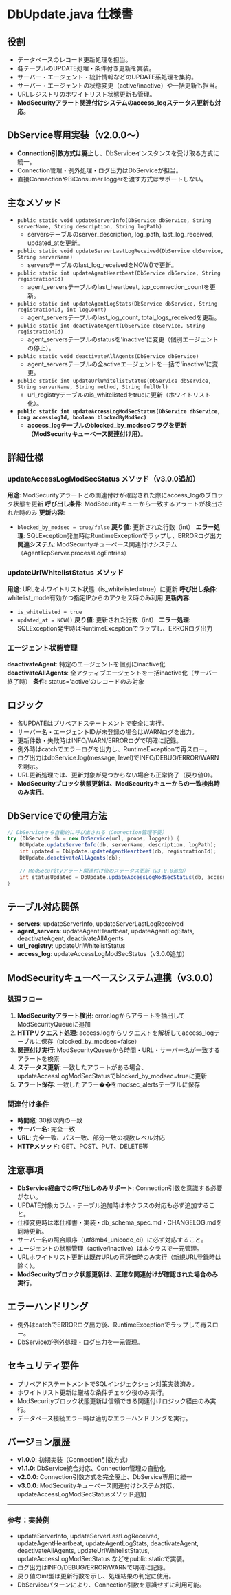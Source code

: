 # DbUpdate.java 仕様書

## 役割
- データベースのレコード更新処理を担当。
- 各テーブルのUPDATE処理・条件付き更新を実装。
- サーバー・エージェント・統計情報などのUPDATE系処理を集約。
- サーバー・エージェントの状態変更（active/inactive）や一括更新も担当。
- URLレジストリのホワイトリスト状態更新も管理。
- **ModSecurityアラート関連付けシステムのaccess_logステータス更新も対応**。

## DbService専用実装（v2.0.0～）
- **Connection引数方式は廃止**し、DbServiceインスタンスを受け取る方式に統一。
- Connection管理・例外処理・ログ出力はDbServiceが担当。
- 直接ConnectionやBiConsumer loggerを渡す方式はサポートしない。

## 主なメソッド
- `public static void updateServerInfo(DbService dbService, String serverName, String description, String logPath)`
  - serversテーブルのserver_description, log_path, last_log_received, updated_atを更新。
- `public static void updateServerLastLogReceived(DbService dbService, String serverName)`
  - serversテーブルのlast_log_receivedをNOW()で更新。
- `public static int updateAgentHeartbeat(DbService dbService, String registrationId)`
  - agent_serversテーブルのlast_heartbeat, tcp_connection_countを更新。
- `public static int updateAgentLogStats(DbService dbService, String registrationId, int logCount)`
  - agent_serversテーブルのlast_log_count, total_logs_receivedを更新。
- `public static int deactivateAgent(DbService dbService, String registrationId)`
  - agent_serversテーブルのstatusを'inactive'に変更（個別エージェントの停止）。
- `public static void deactivateAllAgents(DbService dbService)`
  - agent_serversテーブルの全activeエージェントを一括で'inactive'に変更。
- `public static int updateUrlWhitelistStatus(DbService dbService, String serverName, String method, String fullUrl)`
  - url_registryテーブルのis_whitelistedをtrueに更新（ホワイトリスト化）。
- **`public static int updateAccessLogModSecStatus(DbService dbService, Long accessLogId, boolean blockedByModSec)`**
  - **access_logテーブルのblocked_by_modsecフラグを更新（ModSecurityキューベース関連付け用）**。

## 詳細仕様

### updateAccessLogModSecStatus メソッド（v3.0.0追加）
**用途**: ModSecurityアラートとの関連付けが確認された際にaccess_logのブロック状態を更新
**呼び出し条件**: ModSecurityキューから一致するアラートが検出された時のみ
**更新内容**: 
- `blocked_by_modsec = true/false`
**戻り値**: 更新された行数（int）
**エラー処理**: SQLException発生時はRuntimeExceptionでラップし、ERRORログ出力
**関連システム**: ModSecurityキューベース関連付けシステム（AgentTcpServer.processLogEntries）

### updateUrlWhitelistStatus メソッド
**用途**: URLをホワイトリスト状態（is_whitelisted=true）に更新
**呼び出し条件**: whitelist_mode有効かつ指定IPからのアクセス時のみ利用
**更新内容**: 
- `is_whitelisted = true`
- `updated_at = NOW()`
**戻り値**: 更新された行数（int）
**エラー処理**: SQLException発生時はRuntimeExceptionでラップし、ERRORログ出力

### エージェント状態管理
**deactivateAgent**: 特定のエージェントを個別にinactive化
**deactivateAllAgents**: 全アクティブエージェントを一括inactive化（サーバー終了時）
**条件**: status='active'のレコードのみ対象

## ロジック
- 各UPDATEはプリペアドステートメントで安全に実行。
- サーバー名・エージェントIDが未登録の場合はWARNログを出力。
- 更新件数・失敗時はINFO/WARN/ERRORログで明確に記録。
- 例外時はcatchでエラーログを出力し、RuntimeExceptionで再スロー。
- ログ出力はdbService.log(message, level)でINFO/DEBUG/ERROR/WARNを明示。
- URL更新処理では、更新対象が見つからない場合も正常終了（戻り値0）。
- **ModSecurityブロック状態更新は、ModSecurityキューからの一致検出時のみ実行**。

## DbServiceでの使用方法
```java
// DbServiceから自動的に呼び出される（Connection管理不要）
try (DbService db = new DbService(url, props, logger)) {
    DbUpdate.updateServerInfo(db, serverName, description, logPath);
    int updated = DbUpdate.updateAgentHeartbeat(db, registrationId);
    DbUpdate.deactivateAllAgents(db);
    
    // ModSecurityアラート関連付け後のステータス更新（v3.0.0追加）
    int statusUpdated = DbUpdate.updateAccessLogModSecStatus(db, accessLogId, true);
}
```

## テーブル対応関係
- **servers**: updateServerInfo, updateServerLastLogReceived
- **agent_servers**: updateAgentHeartbeat, updateAgentLogStats, deactivateAgent, deactivateAllAgents
- **url_registry**: updateUrlWhitelistStatus
- **access_log**: updateAccessLogModSecStatus（v3.0.0追加）

## ModSecurityキューベースシステム連携（v3.0.0）
### 処理フロー
1. **ModSecurityアラート検出**: error.logからアラートを抽出してModSecurityQueueに追加
2. **HTTPリクエスト処理**: access.logからリクエストを解析してaccess_logテーブルに保存（blocked_by_modsec=false）
3. **関連付け実行**: ModSecurityQueueから時間・URL・サーバー名が一致するアラートを検索
4. **ステータス更新**: 一致したアラートがある場合、updateAccessLogModSecStatusでblocked_by_modsec=trueに更新
5. **アラート保存**: 一致したアラー��をmodsec_alertsテーブルに保存

### 関連付け条件
- **時間窓**: 30秒以内の一致
- **サーバー名**: 完全一致
- **URL**: 完全一致、パス一致、部分一致の複数レベル対応
- **HTTPメソッド**: GET、POST、PUT、DELETE等

## 注意事項
- **DbService経由での呼び出しのみサポート**: Connection引数を意識する必要がない。
- UPDATE対象カラム・テーブル追加時は本クラスの対応も必ず追加すること。
- 仕様変更時は本仕様書・実装・db_schema_spec.md・CHANGELOG.mdを同時更新。
- サーバー名の照合順序（utf8mb4_unicode_ci）に必ず対応すること。
- エージェントの状態管理（active/inactive）は本クラスで一元管理。
- URLホワイトリスト更新は既存URLの再評価時のみ実行（新規URL登録時は除く）。
- **ModSecurityブロック状態更新は、正確な関連付けが確認された場合のみ実行**。

## エラーハンドリング
- 例外はcatchでERRORログ出力後、RuntimeExceptionでラップして再スロー。
- DbServiceが例外処理・ログ出力を一元管理。

## セキュリティ要件
- プリペアドステートメントでSQLインジェクション対策実装済み。
- ホワイトリスト更新は厳格な条件チェック後のみ実行。
- ModSecurityブロック状態更新は信頼できる関連付けロジック経由のみ実行。
- データベース接続エラー時は適切なエラーハンドリングを実行。

## バージョン履歴
- **v1.0.0**: 初期実装（Connection引数方式）
- **v1.1.0**: DbService統合対応、Connection管理の自動化
- **v2.0.0**: Connection引数方式を完全廃止、DbService専用に統一
- **v3.0.0**: ModSecurityキューベース関連付けシステム対応、updateAccessLogModSecStatusメソッド追加

---

### 参考：実装例
- updateServerInfo, updateServerLastLogReceived, updateAgentHeartbeat, updateAgentLogStats, deactivateAgent, deactivateAllAgents, updateUrlWhitelistStatus, updateAccessLogModSecStatus などをpublic staticで実装。
- ログ出力はINFO/DEBUG/ERROR/WARNで明確に記録。
- 戻り値のint型は更新行数を示し、処理結果の判定に使用。
- DbServiceパターンにより、Connection引数を意識せずに利用可能。
